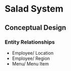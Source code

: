 # Salad System

## Conceptual Design

### Entity Relationships

 + Employee/ Location
 + Employee/ Region
 + Menu/ Menu Item
